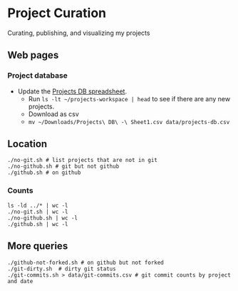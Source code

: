 # Project Curation

Curating, publishing, and visualizing my projects

## Web pages

### Project database

* Update the [Projects DB spreadsheet](https://docs.google.com/spreadsheets/d/1ZIM1VVZgo9rpyjtbJWgUkX1gUMwzMc7FVnYDvrOsSTw/edit?gid=0#gid=0).
    * Run `ls -lt ~/projects-workspace | head` to see if there are any new projects.
    * Download as csv
    * `mv ~/Downloads/Projects\ DB\ -\ Sheet1.csv data/projects-db.csv`


## Location

```shell
./no-git.sh # list projects that are not in git
./no-github.sh # git but not github
./github.sh # on github
```

### Counts

```shell
ls -ld ../* | wc -l
./no-git.sh | wc -l
./no-github.sh | wc -l
./github.sh | wc -l
```

## More queries

```shell
./github-not-forked.sh # on github but not forked
./git-dirty.sh  # dirty git status
./git-commits.sh > data/git-commits.csv # git commit counts by project and date
```
